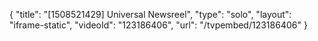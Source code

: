 {
    "title": "[1508521429] Universal Newsreel",
    "type": "solo",
    "layout": "iframe-static",
    "videoId": "123186406",
    "url": "\/tvpembed\/123186406"
}